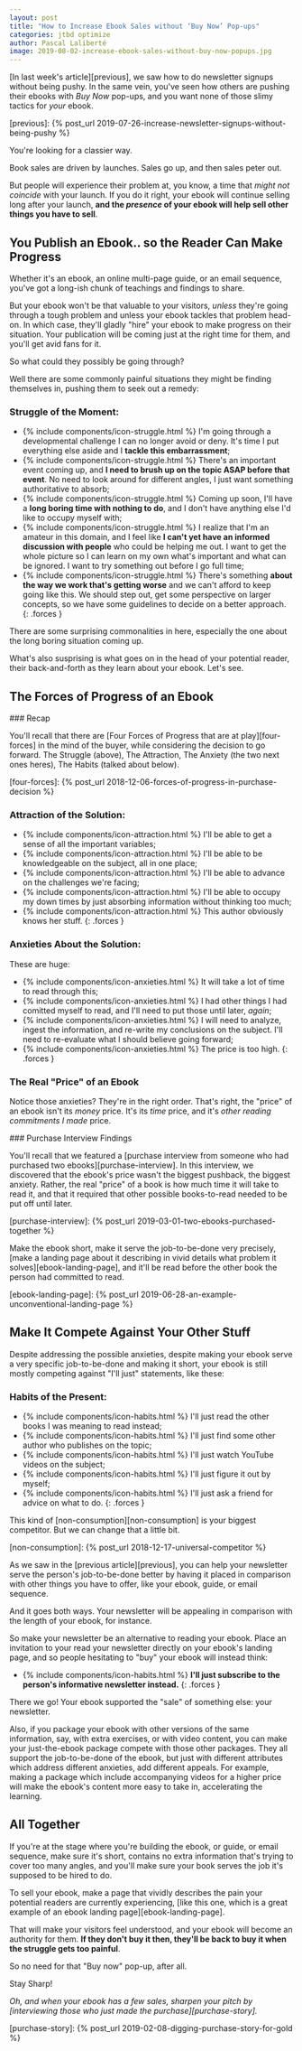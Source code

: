 ```yaml
---
layout: post
title: "How to Increase Ebook Sales without ‘Buy Now’ Pop-ups"
categories: jtbd optimize
author: Pascal Laliberté
image: 2019-08-02-increase-ebook-sales-without-buy-now-popups.jpg
---
```


[In last week's article][previous], we saw how to do newsletter signups without being pushy. In the same vein, you've seen how others are pushing their ebooks with _Buy Now_ pop-ups, and you want none of those slimy tactics for _your_ ebook.

[previous]: {% post_url 2019-07-26-increase-newsletter-signups-without-being-pushy %}

You're looking for a classier way.

Book sales are driven by launches. Sales go up, and then sales peter out.

But people will experience their problem at, you know, a time that _might not coincide_ with your launch. If you do it right, your ebook will continue selling long after your launch, **and the _presence_ of your ebook will help sell other things you have to sell**.

## You Publish an Ebook.. so the Reader Can Make Progress

Whether it's an ebook, an online multi-page guide, or an email sequence, you've got a long-ish chunk of teachings and findings to share.

But your ebook won't be that valuable to your visitors, _unless_ they're going through a tough problem and unless your ebook tackles that problem head-on. In which case, they'll gladly "hire" your ebook to make progress on their situation. Your publication will be coming just at the right time for them, and you'll get avid fans for it.

So what could they possibly be going through?

Well there are some commonly painful situations they might be finding themselves in, pushing them to seek out a remedy:

### Struggle of the Moment:

* {% include components/icon-struggle.html %} I'm going through a developmental challenge I can no longer avoid or deny. It's time I put everything else aside and I **tackle this embarrassment**;
* {% include components/icon-struggle.html %} There's an important event coming up, and **I need to brush up on the topic ASAP before that event**. No need to look around for different angles, I just want something authoritative to absorb;
* {% include components/icon-struggle.html %} Coming up soon, I'll have a **long boring time with nothing to do**, and I don't have anything else I'd like to occupy myself with;
* {% include components/icon-struggle.html %} I realize that I'm an amateur in this domain, and I feel like **I can't yet have an informed discussion with people** who could be helping me out. I want to get the whole picture so I can learn on my own what's important and what can be ignored. I want to try something out before I go full time;
* {% include components/icon-struggle.html %} There's something **about the way we work that's getting worse** and we can't afford to keep going like this. We should step out, get some perspective on larger concepts, so we have some guidelines to decide on a better approach.
{: .forces }

There are some surprising commonalities in here, especially the one about the long boring situation coming up.

What's also susprising is what goes on in the head of your potential reader, their back-and-forth as they learn about your ebook. Let's see.

## The Forces of Progress of an Ebook

<div class="primer" markdown="1">
### Recap

You'll recall that there are [Four Forces of Progress that are at play][four-forces] in the mind of the buyer, while considering the decision to go forward. The Struggle (above), The Attraction, The Anxiety (the two next ones heres), The Habits (talked about below).

[four-forces]: {% post_url 2018-12-06-forces-of-progress-in-purchase-decision %}
</div>


### Attraction of the Solution:

* {% include components/icon-attraction.html %} I'll be able to get a sense of all the important variables;
* {% include components/icon-attraction.html %} I'll be able to be knowledgeable on the subject, all in one place;
* {% include components/icon-attraction.html %} I'll be able to advance on the challenges we're facing;
* {% include components/icon-attraction.html %} I'll be able to occupy my down times by just absorbing information without thinking too much;
* {% include components/icon-attraction.html %} This author obviously knows her stuff.
{: .forces }

### Anxieties About the Solution:

These are huge:

* {% include components/icon-anxieties.html %} It will take a lot of time to read through this;
* {% include components/icon-anxieties.html %} I had other things I had comitted myself to read, and I'll need to put those until later, _again_;
* {% include components/icon-anxieties.html %} I will need to analyze, ingest the information, and re-write my conclusions on the subject. I'll need to re-evaluate what I should believe going forward;
* {% include components/icon-anxieties.html %} The price is too high.
{: .forces }

### The Real "Price" of an Ebook

Notice those anxieties? They're in the right order. That's right, the "price" of an ebook isn't its _money_ price. It's its _time_ price, and it's _other reading commitments I made_ price.

<div class="primer" markdown="1">
### Purchase Interview Findings

You'll recall that we featured a [purchase interview from someone who had purchased two ebooks][purchase-interview]. In this interview, we discovered that the ebook's price wasn't the biggest pushback, the biggest anxiety. Rather, the real "price" of a book is how much time it will take to read it, and that it required that other possible books-to-read needed to be put off until later.

[purchase-interview]: {% post_url 2019-03-01-two-ebooks-purchased-together %}
</div>

Make the ebook short, make it serve the job-to-be-done very precisely, [make a landing page about it describing in vivid details what problem it solves][ebook-landing-page], and it'll be read before the other book the person had committed to read.

[ebook-landing-page]: {% post_url 2019-06-28-an-example-unconventional-landing-page %}

## Make It Compete Against Your Other Stuff

Despite addressing the possible anxieties, despite making your ebook serve a very specific job-to-be-done and making it short, your ebook is still mostly competing against "I'll just" statements, like these:

### Habits of the Present:

* {% include components/icon-habits.html %} I'll just read the other books I was meaning to read instead;
* {% include components/icon-habits.html %} I'll just find some other author who publishes on the topic;
* {% include components/icon-habits.html %} I'll just watch YouTube videos on the subject;
* {% include components/icon-habits.html %} I'll just figure it out by myself;
* {% include components/icon-habits.html %} I'll just ask a friend for advice on what to do.
{: .forces }

This kind of [non-consumption][non-consumption] is your biggest competitor. But we can change that a little bit.

[non-consumption]: {% post_url 2018-12-17-universal-competitor %}

As we saw in the [previous article][previous], you can help your newsletter serve the person's job-to-be-done better by having it placed in comparison with other things you have to offer, like your ebook, guide, or email sequence. 

And it goes both ways. Your newsletter will be appealing in comparison with the length of your ebook, for instance.

So make your newsletter be an alternative to reading your ebook. Place an invitation to your read your newsletter directly on your ebook's landing page, and so people hesitating to "buy" your ebook will instead think:

* {% include components/icon-habits.html %} **I'll just subscribe to the person's informative newsletter instead.**
{: .forces }

There we go! Your ebook supported the "sale" of something else: your newsletter.

Also, if you package your ebook with other versions of the same information, say, with extra exercises, or with video content, you can make your just-the-ebook package compete with those other packages. They all support the job-to-be-done of the ebook, but just with different attributes which address different anxieties, add different appeals. For example, making a package which include accompanying videos for a higher price will make the ebook's content more easy to take in, accelerating the learning.

## All Together

If you're at the stage where you're building the ebook, or guide, or email sequence, make sure it's short, contains no extra information that's trying to cover too many angles, and you'll make sure your book serves the job it's supposed to be hired to do.

To sell your ebook, make a page that vividly describes the pain your potential readers are currently experiencing, [like this one, which is a great example of an ebook landing page][ebook-landing-page].

That will make your visitors feel understood, and your ebook will become an authority for them. **If they don't buy it then, they'll be back to buy it when the struggle gets too painful**.

So no need for that "Buy now" pop-up, after all.

Stay Sharp!

_Oh, and when your ebook has a few sales, sharpen your pitch by [interviewing those who just made the purchase][purchase-story]._

[purchase-story]: {% post_url 2019-02-08-digging-purchase-story-for-gold %}
